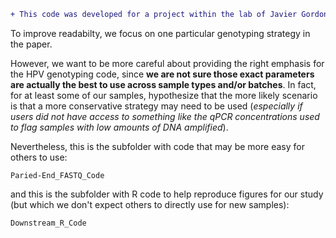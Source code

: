 ```diff
+ This code was developed for a project within the lab of Javier Gordon Ogembo.
```

To improve readabilty, we focus on one particular genotyping strategy in the paper.

However, we want to be more careful about providing the right emphasis for the HPV genotyping code, since **we are not sure those exact parameters are actually the best to use across sample types and/or batches**.  In fact, for at least some of our samples, hypothesize that the more likely scenario is that a more conservative strategy may need to be used (*especially if users did not have access to something like the qPCR concentrations used to flag samples with low amounts of DNA amplified*).

Nevertheless, this is the subfolder with code that may be more easy for others to use:

```
Paried-End_FASTQ_Code
```

and this is the subfolder with R code to help reproduce figures for our study (but which we don't expect others to directly use for new samples):

```
Downstream_R_Code
```
